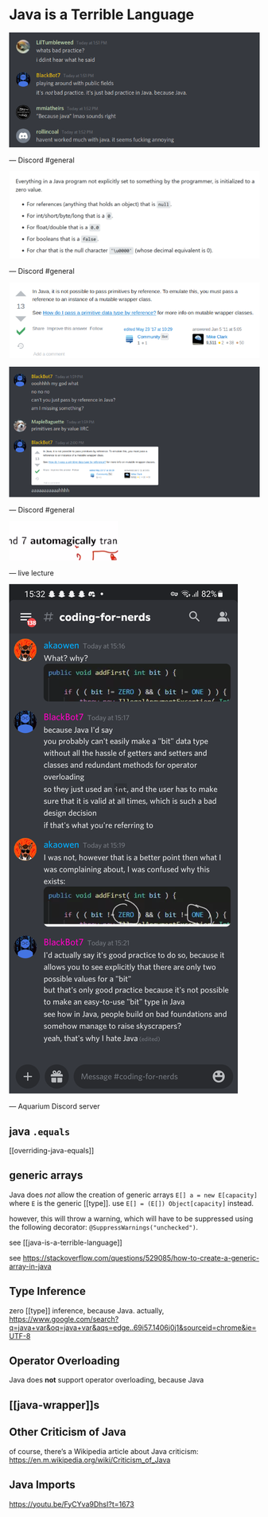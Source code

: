 # Java is a Terrible Language

![](2022-02-26-01-29-58.png)

&mdash; Discord #general

![](2022-02-26-01-30-07.png)

&mdash; Discord #general

![](2022-02-26-01-30-13.png)

![](2022-02-26-01-34-54.png)

&mdash; Discord #general

![](2022-02-26-01-35-03.png)

&mdash; live lecture

![](20220410161358.png)

&mdash; Aquarium Discord server

## java `.equals`

[[overriding-java-equals]]

## generic arrays

Java does _not_ allow the creation of generic arrays `E[] a = new E[capacity]` where `E` is the generic [[type]]. use `E[] = (E[]) Object[capacity]` instead.

however, this will throw a warning, which will have to be suppressed using the following decorator: `@SuppressWarnings("unchecked")`.

see [[java-is-a-terrible-language]]

see <https://stackoverflow.com/questions/529085/how-to-create-a-generic-array-in-java>

## Type Inference

zero [[type]] inference, because Java. actually, <https://www.google.com/search?q=java+var&oq=java+var&aqs=edge..69i57.1406j0j1&sourceid=chrome&ie=UTF-8>

## Operator Overloading

Java does **not** support operator overloading, because Java

## [[java-wrapper]]s

## Other Criticism of Java

of course, there’s a Wikipedia article about Java criticism: <https://en.m.wikipedia.org/wiki/Criticism_of_Java>

## Java Imports

<https://youtu.be/FyCYva9DhsI?t=1673>
